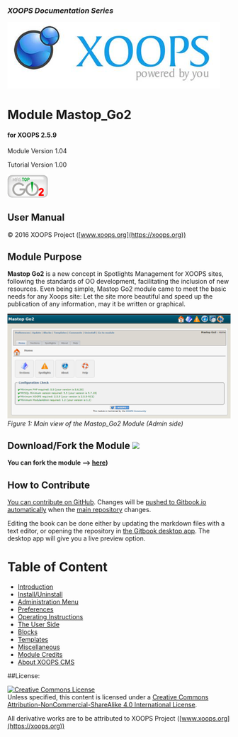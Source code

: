 ### _XOOPS Documentation Series_
![logoXoops.jpg](assets/logoXoops.jpg)

# Module Mastop_Go2
#### for XOOPS 2.5.9

Module Version 1.04

Tutorial Version 1.00
      
![logoModule.png](assets/logoModule.png)
            
## User Manual

© 2016 XOOPS Project ([www.xoops.org](https://xoops.org))  

## Module Purpose 

**Mastop Go2** is a new concept in Spotlights Management for XOOPS sites, following the standards of OO development, facilitating the inclusion of new resources. Even being simple, Mastop Go2 module came to meet the basic needs for any Xoops site: Let the site more beautiful and speed up the publication of any information, may it be written or graphical.

![image001.png](assets/image001.png)
*Figure 1: Main view of the Mastop_Go2 Module (Admin side)*

## Download/Fork the Module ![](https://xoops.org/images/forkit.png) 

**You can fork the module --> [here](https://github.com/XoopsModules25x/mastop_go2))** 

## How to Contribute

[You can contribute on GitHub](https://github.com/XoopsDocs/mastop_go2-tutorial). Changes will be [pushed to Gitbook.io automatically](https://www.gitbook.com/book/xoops/mastop_go2-tutorial/activity) when the [main repository](https://github.com/XoopsDocs/mastop_go2-tutorial) changes.

Editing the book can be done either by updating the markdown files with a text editor, or opening the repository in [the Gitbook desktop app](https://github.com/GitbookIO/editor/blob/master/README.md). The desktop app will give you a live preview option.

# Table of Content

* [Introduction](book/0introduction.md)
* [Install/Uninstall](book/1install.md)
* [Administration Menu](book/2administration.md)
* [Preferences](book/3preferences.md)
* [Operating Instructions](book/4operations.md)
* [The User Side](book/5userside.md)
* [Blocks](book/6blocks.md)
* [Templates](book/7templates.md)
* [Miscellaneous](book/8other.md) 
* [Module Credits](book/9credits.md)
* [About XOOPS CMS](book/10aboutxoops.md)

##License:

<a rel="license" href="http://creativecommons.org/licenses/by-nc-sa/4.0/"><img alt="Creative Commons License" style="border-width:0" src="https://i.creativecommons.org/l/by-nc-sa/4.0/88x31.png" /></a><br />Unless specified, this content is licensed under a <a rel="license" href="http://creativecommons.org/licenses/by-nc-sa/4.0/">Creative Commons Attribution-NonCommercial-ShareAlike 4.0 International License</a>.

All derivative works are to be attributed to XOOPS Project ([www.xoops.org](https://xoops.org))
